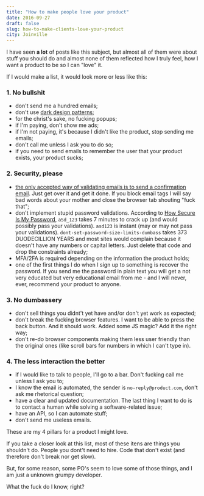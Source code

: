 ```yaml
---
title: "How to make people love your product"
date: 2016-09-27
draft: false
slug: how-to-make-clients-love-your-product
city: Joinville
---
```


I have seen **a lot** of posts like this subject, but almost all of them were about stuff you should do and almost none of them reflected how I truly feel, how I want a product to be so I can "love" it.

If I would make a list, it would look more or less like this:

### 1. No bullshit

- don't send me a hundred emails;
- don't use [dark design patterns](http://darkpatterns.org/);
- for the christ's sake, no fucking popups;
- if I'm paying, don't show me ads;
- if I'm not paying, it's because I didn't like the product, stop sending me emails;
- don't call me unless I ask you to do so;
- if you need to send emails to remember the user that your product exists, your product sucks;

### 2. Security, please

- [the only accepted way of validating emails is to send a confirmation email](https://hackernoon.com/the-100-correct-way-to-validate-email-addresses-7c4818f24643). Just get over it and get it done. If you block email tags I will say bad words about your mother and close the browser tab shouting "fuck that";
- don't implement stupid password validations. According to [How Secure Is My Password](https://howsecureismypassword.net/), `aSd_123` takes 7 minutes to crack up (and would possibly pass your validations). `asd123` is instant (may or may not pass your validations). `dont-set-password-size-limits-dumbass` takes 373 DUODECILLION YEARS and most sites would complain because it doesn't have any numbers or capital letters. Just delete that code and drop the constraints already;
- MFA/2FA is required depending on the information the product holds;
- one of the first things I do when I sign up to something is recover the password. If you send me the password in plain text you will get a not very educated but very educational email from me - and I will never, ever, recommend your product to anyone.

### 3. No dumbassery

- don't sell things you didnt't yet have and/or don't yet work as expected;
- don't break the fucking browser features. I want to be able to press the back button. And it should work. Added some JS magic? Add it the right way;
- don't re-do browser components making them less user friendly than the original ones (like scroll bars for numbers in which I can't type in).

### 4. The less interaction the better

- if I would like to talk to people, I'll go to a bar. Don't fucking call me unless I ask you to;
- I know the email is automated, the sender is `no-reply@product.com`, don't ask me rhetorical question;
- have a clear and updated documentation. The last thing I want to do is to contact a human while solving a software-related issue;
- have an API, so I can automate stuff;
- don't send me useless emails.

<!--more-->

These are my 4 pillars for a product I might love.

If you take a closer look at this list, most of these itens are things you shouldn't do. People you dont't need to hire. Code that don't exist (and therefore don't break nor get slow).

But, for some reason, some PO's seem to love some of those things, and I am just a unknown grumpy developer. 

What the fuck do I know, right?
